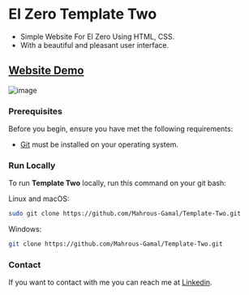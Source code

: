 # El Zero Template Two 

- Simple Website For El Zero Using HTML, CSS.
- With a beautiful and pleasant user interface.

## [Website Demo](https://mahrous-gamal.github.io/El-Zero-Template-Two/)

![image](https://github.com/Mahrous-Gamal/Template-Two/assets/105131896/c5eeeac3-334f-4834-bc57-995e09ec4e08)

### Prerequisites

Before you begin, ensure you have met the following requirements:

* [Git](https://git-scm.com/downloads "Download Git") must be installed on your operating system.

### Run Locally

To run **Template Two** locally, run this command on your git bash:

Linux and macOS:

```bash
sudo git clone https://github.com/Mahrous-Gamal/Template-Two.git
```
Windows:

```bash
git clone https://github.com/Mahrous-Gamal/Template-Two.git
```

### Contact

If you want to contact with me you can reach me at [Linkedin](https://www.linkedin.com/in/mahrous-gamal-044693218/).

